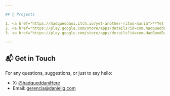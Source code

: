 ```yaml
---

## 📂 Projects

1. <a href="https://hadqueddani.itch.io/yet-another-ritmo-mania">**Yet Another Ritmo Mania:**</a>
2. <a href="https://play.google.com/store/apps/details?id=com.hadqueddani.Moneda_1_Sol">**1 Sol Peruano 3D:**</a>
3. <a href="https://play.google.com/store/apps/details?id=com.HadQuedDani.Ceviche">**CEVICHE El Juego:**</a>

---
```


## 📬 Get in Touch

For any questions, suggestions, or just to say hello:

- X: [@hadqueddaniHere](https://twitter.com/hadqueddaniHere)
- Email: [gerencia@daniellg.com](gerencia@daniellg.com)
